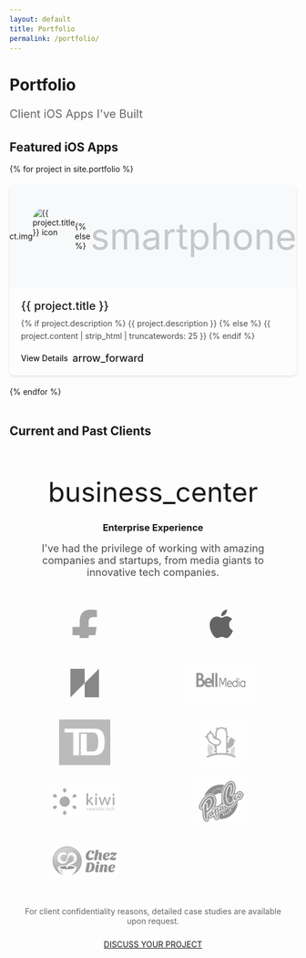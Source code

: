 ```yaml
--- 
layout: default
title: Portfolio
permalink: /portfolio/
---
```


# Portfolio

<p style="font-size: 20px; line-height: 28px; color: rgba(0,0,0,0.6); margin-bottom: 32px;">Client iOS Apps I've Built</p>

<style>
  .portfolio-grid {
    display: grid;
    grid-template-columns: repeat(auto-fill, minmax(280px, 1fr));
    gap: 20px;
    margin-bottom: 48px;
  }
  
  .portfolio-card {
    background: var(--md-surface);
    border-radius: 8px;
    overflow: hidden;
    box-shadow: 0 2px 4px rgba(0,0,0,0.1);
    transition: all 0.3s;
    cursor: pointer;
    text-decoration: none;
    color: inherit;
    display: block;
  }
  
  .portfolio-card:hover {
    box-shadow: 0 8px 16px rgba(0,0,0,0.15);
    transform: translateY(-4px);
  }
  
  .portfolio-image {
    width: 100%;
    height: 180px;
    background: #f8f9fa;
    display: flex;
    align-items: center;
    justify-content: center;
    overflow: hidden;
    position: relative;
  }
  
  .portfolio-image img {
    width: 100px;
    height: 100px;
    object-fit: contain;
    border-radius: 20px;
  }
  
  .portfolio-content {
    padding: 20px;
  }
  
  .portfolio-title {
    font-size: 20px;
    font-weight: 500;
    margin: 0 0 8px 0;
    color: var(--md-text-color);
  }
  
  .portfolio-date {
    font-size: 14px;
    color: rgba(0,0,0,0.54);
    margin-bottom: 16px;
  }
  
  .portfolio-description {
    color: rgba(0,0,0,0.7);
    line-height: 1.6;
    margin: 0;
  }
  
  .portfolio-arrow {
    color: var(--md-primary);
    font-size: 14px;
    font-weight: 500;
    margin-top: 16px;
    display: flex;
    align-items: center;
    gap: 8px;
  }
</style>

## Featured iOS Apps

<div class="portfolio-grid">
  {% for project in site.portfolio %}
    <a href="{{ project.url | relative_url }}" class="portfolio-card">
      <div class="portfolio-image">
        {% if project.img %}
          <img src="{{ project.img | relative_url }}" alt="{{ project.title }} icon">
        {% else %}
          <span class="material-icons" style="font-size: 64px; color: rgba(0,0,0,0.2);">smartphone</span>
        {% endif %}
      </div>
      <div class="portfolio-content">
        <h3 class="portfolio-title">{{ project.title }}</h3>
        <p class="portfolio-description">
          {% if project.description %}
            {{ project.description }}
          {% else %}
            {{ project.content | strip_html | truncatewords: 25 }}
          {% endif %}
        </p>
        <div class="portfolio-arrow">
          View Details
          <span class="material-icons" style="font-size: 18px;">arrow_forward</span>
        </div>
      </div>
    </a>
  {% endfor %}
</div>

## Current and Past Clients

<div class="card" style="text-align: center; padding: 48px 24px;">
  <span class="material-icons" style="font-size: 48px; color: var(--md-primary); margin-bottom: 16px;">business_center</span>
  <h3 style="margin-bottom: 16px;">Enterprise Experience</h3>
  <p style="font-size: 18px; color: rgba(0,0,0,0.7); max-width: 600px; margin: 0 auto 24px;">
    I've had the privilege of working with amazing companies and startups, from media giants to innovative tech companies.
  </p>
  
  <style>
    .client-logos {
      display: grid;
      grid-template-columns: repeat(auto-fit, minmax(150px, 1fr));
      gap: 24px;
      margin: 40px 0;
      align-items: center;
      justify-items: center;
    }
    
    .client-logo {
      width: 120px;
      height: 80px;
      display: flex;
      align-items: center;
      justify-content: center;
      filter: grayscale(100%);
      opacity: 0.6;
      transition: all 0.3s;
    }
    
    .client-logo:hover {
      filter: grayscale(0%);
      opacity: 1;
      transform: scale(1.05);
    }
    
    .client-logo img {
      max-width: 100%;
      max-height: 100%;
      object-fit: contain;
    }
  </style>
  
  <div class="client-logos">
    <div class="client-logo">
      <svg viewBox="0 0 320 320" style="width: 50px; height: 50px;">
        <path d="M279.14 288l14.22-92.66h-88.91v-60.13c0-25.35 12.42-50.06 52.24-50.06h40.42V6.26S260.43 0 225.36 0c-73.22 0-121.08 44.38-121.08 124.72v70.62H22.89V288h81.39v224h100.17V288z" fill="#1877F2"/>
      </svg>
    </div>
    <div class="client-logo">
      <svg viewBox="0 0 814 1000" style="width: 50px; height: 50px;">
        <path d="M788.1 340.9c-5.8 4.5-108.2 62.2-108.2 190.5 0 148.4 130.3 200.9 134.2 202.2-.6 3.2-20.7 71.9-68.7 141.9-42.8 61.6-87.5 123.1-155.5 123.1s-85.5-39.5-164-39.5c-76.5 0-103.7 40.8-165.9 40.8s-105.6-57-155.5-127C46.7 790.7 0 663 0 541.8c0-194.4 126.4-297.5 250.8-297.5 66.1 0 121.2 43.4 162.7 43.4 39.5 0 101.1-46 176.3-46 28.5 0 130.9 2.6 198.3 99.2zm-234-181.5c31.1-36.9 53.1-88.1 53.1-139.3 0-7.1-.6-14.3-1.9-20.1-50.6 1.9-110.8 33.7-147.1 75.8-28.5 32.4-55.1 83.6-55.1 135.5 0 7.8 1.3 15.6 1.9 18.1 3.2.6 8.4 1.3 13.6 1.3 45.4 0 102.5-30.4 135.5-71.3z" fill="#000000"/>
      </svg>
    </div>
    <div class="client-logo">
      <svg viewBox="0 0 100 100" style="width: 50px; height: 50px;">
        <path d="M0 0v100l50-50V0H0zm50 50v50h50V0L50 50z" fill="#E50914"/>
      </svg>
    </div>
    <div class="client-logo">
      <img src="/assets/img/portfolio/clients/bellmedia.jpg" alt="Bell Media">
    </div>
    <div class="client-logo">
      <img src="/assets/img/portfolio/clients/td.png" alt="TD">
    </div>
    <div class="client-logo">
      <img src="/assets/img/portfolio/clients/thrive.png" alt="Thrive">
    </div>
    <div class="client-logo">
      <img src="/assets/img/portfolio/clients/kiwi.png" alt="Kiwi">
    </div>
    <div class="client-logo">
      <img src="/assets/img/portfolio/clients/papaceo.png" alt="Papa Ceo">
    </div>
    <div class="client-logo">
      <img src="/assets/img/portfolio/clients/chezdine.png" alt="Chez Dine">
    </div>
  </div>
  
  <p style="color: rgba(0,0,0,0.6); margin-bottom: 24px;">
    For client confidentiality reasons, detailed case studies are available upon request.
  </p>
  <a href="mailto:michael.chung@databites.ca" class="btn btn-primary">DISCUSS YOUR PROJECT</a>
</div>